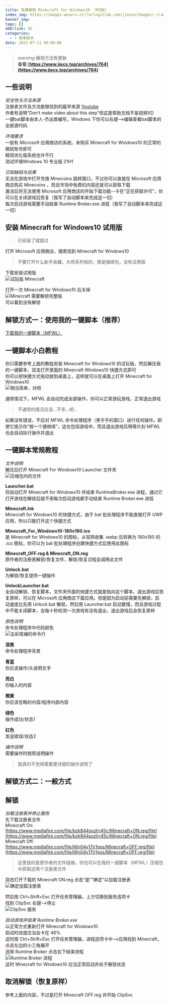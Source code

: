 ```yaml
---
title: 免费解锁 Minecraft for Windows10 （MCBE）
index_img: https://images.weserv.nl/?url=gitlab.com/jiesou/Images/-/raw/main/Markor/2022/03/990-cover_免费解锁%20Minecraft%20for%20Windows10%20（MCBE）.png
banner_img: 
tags: []
abbrlink: 42
categories:
  - - 简单技术
date: 2021-07-11 08:00:00
---
```


> _warning_ 解锁方法有更新  
> **查看 [https://www.jiecs.top/archives/764](https://www.jiecs.top/archives/764)**

## 一些说明

_安全性与方法来源_  
注册表文件及方法能够找到的最早来源 [Youtube](https://youtu.be/l7Z-JNa2LSs)  
作者有说明“Don’t make video about this step”但这是帮助文档不是视频XD  
一键bat脚本由本人-杰出兽编写，Windows 下你可以右键-->编辑查看bat脚本的全部源代码

_环境要求_  
一般有 Microsoft 应用商店的系统、未购买 Minecraft for Windows10 的正常的微软账号即可  
精简优化版系统也许不行  
测试环境Windows 10 专业版 21H1

_已知缺陷与后果_  
无法在游戏中打开充值 Minecoins 跳转窗口，不过你可以直接在 Microsoft 应用商店购买 Minecoins ，而且市场中免费的内容还是可以获取下载  
激活后将无法使用 Microsoft 应用商店的开始下载功能--卡在“正在获取许可”，你可以在关闭游戏后恢复（我写了自动脚本来完成这一切）  
每次启动游戏需要手动结束 Runtime Broker.exe 进程（我写了自动脚本来完成这一切）

## 安装 Minecraft for Windows10 试用版

> 已经装了就跳过

打开 Microsoft 应用商店，搜索找到 Minecraft for Windows10

> 不要打开什么新手收藏、大师系列啥的，那是捆绑包，没有试用版

下载安装试用版  
![试玩版 Minecraft](https://z3.ax1x.com/2021/07/11/W9u0R1.jpg)

打开一次 Minecraft for Windows10 后关掉  
![Minecraft 需要解锁完整版](https://z3.ax1x.com/2021/07/11/W9KDYj.jpg)  
可以看到没有解锁

## 解锁方式一：使用我的一键脚本（推荐）

[下载我的一键脚本（MFWL）](http://ctpan.jiecs.top/f/32856022-514339363-37de0d)

## 一键脚本小白教程

你只需要参考上面的教程安装 Minecraft for Windows10 的试玩版，然后解压我的一键脚本，双击打开里面的 Minecraft Windows10 快捷方式即可  
你可以把快捷方式拖动放到桌面上，这样就可以在桌面上打开 Minecraft for Windows10  
![相当简单，对吧](https://z3.ax1x.com/2021/07/11/W9nehR.gif "相当简单，对吧")

通常情况下，MFWL 会自动完成全部操作，你可以正常游玩游戏，正常退出游戏

> 不通常的情况应该...不多...吧...

如果没有错误，不应对 MFWL 命令处理程序（黑乎乎的窗口）进行任何操作。即使它提示你“按一个键继续”，这也包括游戏中，而且退出游戏后稍等片刻 MFWL 也会自动执行操作并退出

## 一键脚本常规教程

_文件说明_  
解压后打开 Minecraft For Windows10 Launcher 文件夹  
![压缩包内的文件](https://z3.ax1x.com/2021/07/11/W98w7V.png)

**Launcher.bat**  
将自动打开 Minecraft for Windows10 并结束 RuntimeBroker.exe 进程，通过它打开游戏在解锁后就不用每次启动游戏都手动结束 Runtime Broker.exe 进程

**Minecraft.lnk**  
Minecraft for Windows10 的快捷方式，由于 bat 批处理程序不能直接打开 UWP应用，所以只能打开这个快捷方式

**Minecraft\_For\_Windows10-180x180.ico**  
是 Minecraft for Windows10 的图标，从官网收集 .webp 后转换为 180x180 的 .ico 图标，你可以为 bat 批处理程序创建快捷方式后使用此图标

**Minecraft\_OFF.reg & Minecraft\_ON.reg**  
原作者的注册表解锁/恢复文件，解锁/恢复过程会调用此文件

**Unlock.bat**  
为解锁/恢复提供一键操作

**UnlockLauncher.bat**  
全自动解锁、恢复脚本，文件夹外面的快捷方式就是指向这个脚本。退出游戏后恢复原样，可以在 Microsoft 应用商店下载应用。但是因为启动前需要先解锁，启动速度比先用 Unlock.bat 解锁，然后用 Launcher.bat 启动要慢，而且游戏过程中不能关闭脚本，会每十秒检测一次游戏有没有退出，退出游戏后会恢复原样

_颜色说明_  
命令处理程序中代码颜色  
![五彩斑斓的命令行](https://z3.ax1x.com/2021/07/11/W97ElT.png)

**深黑**  
命令处理程序背景

**青蓝**  
你应该操作/头说明文字

**亮白**  
你输入的内容

**橙黄**  
你应该忽略的内容/程序内部内容

**绿色**  
操作成功/状态1

**红色**  
发送错误/状态2

_操作说明_  
需要操作时按照说明操作

> 我真的不觉得需要更详细的操作说明了

## 解锁方式二：一般方式

## 解锁

_加载注册表并停止服务_  
先下载注册表文件  
Minecraft On: [https://www.mediafire.com/file/bzk844sozlrr45c/Minecraft+ON.reg/file](https://www.mediafire.com/file/bzk844sozlrr45c/Minecraft+ON.reg/file)  
Minecraft Off: [https://www.mediafire.com/file/lj6n04v17ir1pss/Minecraft+OFF.reg/file](https://www.mediafire.com/file/lj6n04v17ir1pss/Minecraft+OFF.reg/file)

> 这里放的是原作者的文件链接，你也可以在我的一键脚本（MFWL）压缩包中获取这两个注册表文件

双击打开下载的 Minecraft ON.reg 点击“是”“确定”以加载注册表  
![确定加载注册表](https://z3.ax1x.com/2021/07/11/W9lnO0.png)

然后按 Ctrl+Shift+Esc 打开任务管理器，上方切换到服务选项卡  
找到 ClipSvc 右键-->停止  
![ClipSvc 服务](https://z3.ax1x.com/2021/07/11/W9l71s.png)

_启动游戏并结束 Runtime Broker.exe_  
以正常方式重新打开 Minecraft for Windows10  
启动时进度应当会卡在 46%  
这时按 Ctrl+Shift+Esc 打开任务管理器，进程选项卡中-->应用找到 Minecraft，点击左边的小三角展开  
选择 Runtime Broker 点击右下结束进程  
![Runtime Broker 进程](https://z3.ax1x.com/2021/07/11/W91sET.png)  
这时 Minecraft for Windows10 应当正常启动并处于解锁状态

## 取消解锁（恢复原样）

参考上面的内容，不过是打开 Minecraft OFF.reg 并开始 ClipSvc

